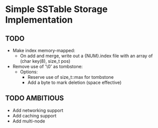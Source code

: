 # Simple SSTable Storage Implementation

## TODO
- Make index memory-mapped:
    - On add and merge, write out a {NUM}.index file with an array of (char key(8), size_t pos)
- Remove use of '\0' as tombstone:
    - Options:
        - Reserve use of size_t::max for tombstone
        - Add a byte to mark deletion (space effective)

## TODO AMBITIOUS
- Add networking support
- Add caching support
- Add multi-node